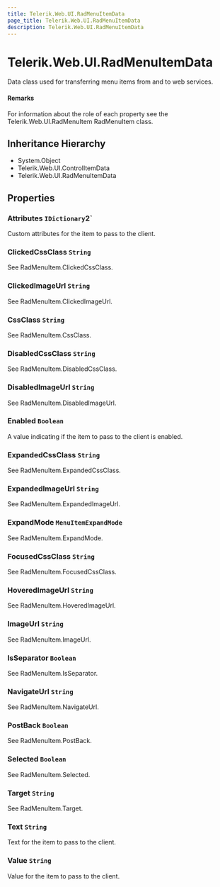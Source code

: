 ```yaml
---
title: Telerik.Web.UI.RadMenuItemData
page_title: Telerik.Web.UI.RadMenuItemData
description: Telerik.Web.UI.RadMenuItemData
---
```


# Telerik.Web.UI.RadMenuItemData

Data class used for transferring menu items from and to web services.

#### Remarks
For information about the role of each property see the
                   Telerik.Web.UI.RadMenuItem RadMenuItem class.

## Inheritance Hierarchy

* System.Object
* Telerik.Web.UI.ControlItemData
* Telerik.Web.UI.RadMenuItemData

## Properties

###  Attributes `IDictionary`2`

Custom attributes for the item to pass to the client.

###  ClickedCssClass `String`

See RadMenuItem.ClickedCssClass.

###  ClickedImageUrl `String`

See RadMenuItem.ClickedImageUrl.

###  CssClass `String`

See RadMenuItem.CssClass.

###  DisabledCssClass `String`

See RadMenuItem.DisabledCssClass.

###  DisabledImageUrl `String`

See RadMenuItem.DisabledImageUrl.

###  Enabled `Boolean`

A value indicating if the item to pass to the client is enabled.

###  ExpandedCssClass `String`

See RadMenuItem.ExpandedCssClass.

###  ExpandedImageUrl `String`

See RadMenuItem.ExpandedImageUrl.

###  ExpandMode `MenuItemExpandMode`

See RadMenuItem.ExpandMode.

###  FocusedCssClass `String`

See RadMenuItem.FocusedCssClass.

###  HoveredImageUrl `String`

See RadMenuItem.HoveredImageUrl.

###  ImageUrl `String`

See RadMenuItem.ImageUrl.

###  IsSeparator `Boolean`

See RadMenuItem.IsSeparator.

###  NavigateUrl `String`

See RadMenuItem.NavigateUrl.

###  PostBack `Boolean`

See RadMenuItem.PostBack.

###  Selected `Boolean`

See RadMenuItem.Selected.

###  Target `String`

See RadMenuItem.Target.

###  Text `String`

Text for the item to pass to the client.

###  Value `String`

Value for the item to pass to the client.


